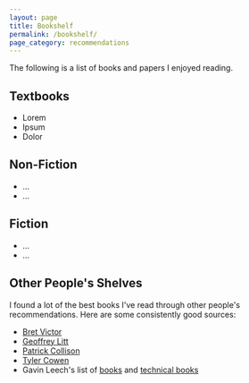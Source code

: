 ```yaml
---
layout: page
title: Bookshelf
permalink: /bookshelf/
page_category: recommendations
---
```


The following is a list of books and papers I enjoyed reading.

## Textbooks

* Lorem
* Ipsum
* Dolor

## Non-Fiction

* ...
* ...

## Fiction

* ...
* ...

## Other People's Shelves

I found a lot of the best books I've read through other people's recommendations.
Here are some consistently good sources:

* [Bret Victor](https://worrydream.com/Shelf2015/)
* [Geoffrey Litt](https://www.geoffreylitt.com/inspirations)
* [Patrick Collison](https://patrickcollison.com/bookshelf)
* [Tyler Cowen](https://marginalrevolution.com/?s=been+reading)
* Gavin Leech's list of [books](https://www.gleech.org/books) and [technical books](https://www.gleech.org/technicalities/)

